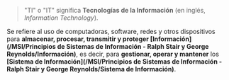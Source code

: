 > "TI" o "IT" significa **Tecnologías de la Información** (en inglés, _Information Technology_).

Se refiere al uso de computadoras, software, redes y otros dispositivos para **almacenar, procesar, transmitir y proteger [Información](/MSI/Principios de Sistemas de Información - Ralph Stair y George Reynolds/Información)**, es decir, para **gestionar, operar y mantener** los **[Sistema de Información](/MSI/Principios de Sistemas de Información - Ralph Stair y George Reynolds/Sistema de Información)**.